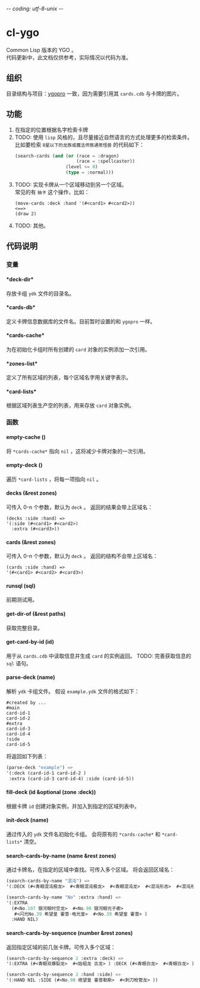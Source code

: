 -*- coding: utf-8-unix -*-
# cl-ygo
Common Lisp 版本的 YGO 。 \
代码更新中，此文档仅供参考，实际情况以代码为准。

## 组织
目录结构与项目：[ygopro](https://github.com/Fluorohydride/ygopro) 一致，因为需要引用其 `cards.cdb` 与卡牌的图片。

## 功能
1. 在指定的位置根据名字检索卡牌
2. TODO: 使用 `lisp` 风格的，且尽量接近自然语言的方式处理更多的检索条件。\
   比如要检索 `8星以下的龙族或魔法师族通常怪兽` 的代码如下：
   ```commonlisp
   (search-cards (and (or (race = :dragon)
                          (race = :spellcaster))
                      (level <= 8)
                      (type = :normal)))
   ```
3. TODO: 实现卡牌从一个区域移动到另一个区域。 \
   常见的有 `抽卡` 这个操作，比如：
   ```commomlisp
   (move-cards :deck :hand '(#<card1> #<card2>))
   <==>
   (draw 2)
   ```
4. TODO: 其他。

## 代码说明
### 变量
#### \*deck-dir\*
存放卡组 `ydk` 文件的目录名。

#### \*cards-db\*
定义卡牌信息数据库的文件名。目前暂时设置的和 `ygopro` 一样。

#### \*cards-cache\*
为在初始化卡组时所有创建的 `card` 对象的实例添加一次引用。

#### \*zones-list\*
定义了所有区域的列表，每个区域名字用关键字表示。

#### \*card-lists\*
根据区域列表生产空的列表，用来存放 `card` 对象实例。

### 函数
#### empty-cache ()
将 `*cards-cache*` 指向 `nil` ，这将减少卡牌对象的一次引用。

#### empty-deck ()
遍历 `*card-lists` ，将每一项指向 `nil` 。

#### decks (&rest zones)
可传入 0-n 个参数，默认为 `deck` 。
返回的结果会带上区域名：
```commomlisp
(decks :side :hand) =>
'(:side (#<card1> #<card2>)
  :extra (#<card3>))
```

#### cards (&rest zones)
可传入 0-n 个参数，默认为 `deck` 。
返回的结构不会带上区域名：
```commomlisp
(cards :side :hand) =>
'(#<card1> #<card2> #<card3>)
```

#### runsql (sql)
前期测试用。

#### get-dir-of (&rest paths)
获取完整目录。

#### get-card-by-id (id)
用于从 `cards.cdb` 中读取信息并生成 `card` 的实例返回。
TODO: 完善获取信息的 `sql` 语句。

#### parse-deck (name)
解析 `ydk` 卡组文件。
假设 `example.ydk` 文件的格式如下：
```text
#created by ...
#main
card-id-1
card-id-2
#extra
card-id-3
card-id-4
!side
card-id-5
```
将返回如下列表：
```commonlisp
(parse-deck "example") =>
'(:deck (card-id-1 card-id-2 )
 :extra (card-id-3 card-id-4) :side (card-id-5))
```

#### fill-deck (id &optional (zone :deck))
根据卡牌 `id` 创建对象实例，并加入到指定的区域列表中。

#### init-deck (name)
通过传入的 `ydk` 文件名初始化卡组。
会将原有的 `*cards-cache*` 和 `*card-lists*` 清空。

#### search-cards-by-name (name &rest zones)
通过卡牌名，在指定的区域中查找。可传入多个区域。
将会返回区域名：
```commonlisp
(search-cards-by-name "混沌") =>
'(:DECK (#<青眼混沌极龙>  #<青眼混沌极龙>  #<青眼混沌龙>  #<混沌形态>  #<混沌形态> ))

(search-cards-by-name "No" :extra :hand) =>
'(:EXTRA
  (#<No.107 银河眼时空龙>  #<No.90 银河眼光子卿>
   #<闪光No.39 希望皇 霍普·电光皇>  #<No.39 希望皇 霍普> )
  :HAND NIL)
```

#### search-cards-by-sequence (number &rest zones)
返回指定区域的前几张卡牌。可传入多个区域：
```commonlisp
(search-cards-by-sequence 2 :extra :deck) =>
'(:EXTRA (#<青眼双爆裂龙>  #<始祖龙 古龙> ) :DECK (#<青眼白龙>  #<青眼白龙> ))

(search-cards-by-sequence 2 :hand :side) =>
'(:HAND NIL :SIDE (#<No.98 绝望皇 霍普勒斯>  #<刺刀枪管龙> ))
```
